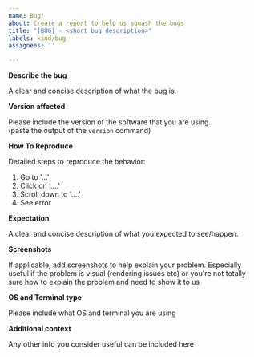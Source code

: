 ```yaml
---
name: Bug!
about: Create a report to help us squash the bugs
title: "[BUG] - <short bug description>"
labels: kind/bug
assignees: ''

---
```


**Describe the bug**  

A clear and concise description of what the bug is.

**Version affected**  

Please include the version of the software that you are using.  
(paste the output of the `version` command)

**How To Reproduce**  

Detailed steps to reproduce the behavior:
1. Go to '...'
2. Click on '....'
3. Scroll down to '....'
4. See error

**Expectation**  

A clear and concise description of what you expected to see/happen.

**Screenshots**  

If applicable, add screenshots to help explain your problem.
Especially useful if the problem is visual (rendering issues etc) or you're not totally sure how to explain the problem and need to show it to us

**OS and Terminal type**  

Please include what OS and terminal you are using

**Additional context**  

Any other info you consider useful can be included here
